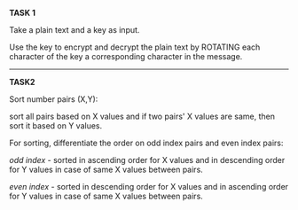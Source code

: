 **TASK 1**


Take a plain text and a key as input.

Use the key to encrypt and decrypt the plain text by ROTATING each character of the key a corresponding character in the message.

---

**TASK2**


Sort number pairs (X,Y):

sort all pairs based on X values and if two pairs' X values are same, then sort it based on Y values.


For sorting, differentiate the order on odd index pairs and even index pairs: 

*odd index* - sorted in ascending order for X values and in descending order for Y values in case of same X values between pairs.

*even index* - sorted in descending order for X values and in ascending order for Y values in case of same X values between pairs.
